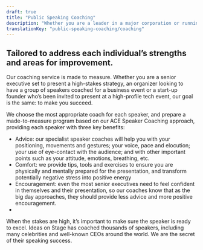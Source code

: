 ```yaml
---
draft: true
title: "Public Speaking Coaching"
description: "Whether you are a leader in a major corporation or running your own business, speak like the leader everyone wants to follow."
translationKey: "public-speaking-coaching/coaching"
---
```


## Tailored to address each individual’s strengths and areas for improvement. 

Our coaching service is made to measure. Whether you are a senior executive set to present a high-stakes strategy, an organizer looking to have a group of speakers coached for a business event or a start-up founder who’s been invited to present at a high-profile tech event, our goal is the same: to make you succeed.

We choose the most appropriate coach for each speaker, and prepare a made-to-measure program based on our ACE Speaker Coaching approach, providing each speaker with three key benefits:

* Advice: our specialist speaker coaches will help you with your positioning, movements and gestures; your voice, pace and elocution; your use of eye-contact with the audience; and with other important points such as your attitude, emotions, breathing, etc.
* Comfort: we provide tips, tools and exercises to ensure you are physically and mentally prepared for the presentation, and transform potentially negative stress into positive energy
* Encouragement: even the most senior executives need to feel confident in themselves and their presentation, so our coaches know that as the big day approaches, they should provide less advice and more positive encouragement.
* 
When the stakes are high, it’s important to make sure the speaker is ready to excel. Ideas on Stage has coached thousands of speakers, including many celebrities and well-known CEOs around the world. We are the secret of their speaking success.
